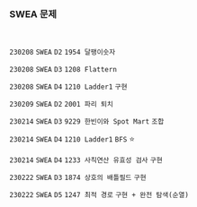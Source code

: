 <h3> SWEA 문제 </h3>
<br>

`230208` `SWEA` `D2` `1954 달팽이숫자`

`230208` `SWEA` `D3` `1208 Flattern`

`230208` `SWEA` `D4` `1210 Ladder1` `구현`

`230209` `SWEA` `D2` `2001 파리 퇴치`

`230214` `SWEA` `D3` `9229 한빈이와 Spot Mart` `조합`

`230214` `SWEA` `D4` `1210 Ladder1` `BFS` ⭐  

`230214` `SWEA` `D4` `1233 사칙연산 유효성 검사` `구현`

`230222` `SWEA` `D3` `1874 상호의 배틀필드` `구현`

`230222` `SWEA` `D5` `1247 최적 경로` `구현 + 완전 탐색(순열)`